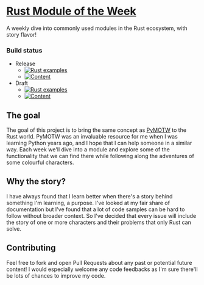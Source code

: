 # [Rust Module of the Week](https://motw.rs)
A weekly dive into commonly used modules in the Rust ecosystem, with story flavor!

### Build status

* Release
    - [![Rust examples](https://github.com/slyons/rust-module-of-the-week/actions/workflows/rust.yml/badge.svg?branch=main)](https://github.com/slyons/rust-module-of-the-week/actions/workflows/rust.yml)
    - [![Content](https://github.com/slyons/rust-module-of-the-week/actions/workflows/publish.yml/badge.svg?branch=main)](https://github.com/slyons/rust-module-of-the-week/actions/workflows/publish.yml)
* Draft
    - [![Rust examples](https://github.com/slyons/rust-module-of-the-week/actions/workflows/rust.yml/badge.svg?branch=draft)](https://github.com/slyons/rust-module-of-the-week/actions/workflows/rust.yml)
    - [![Content](https://github.com/slyons/rust-module-of-the-week/actions/workflows/draftcheck.yml/badge.svg?branch=draft)](https://github.com/slyons/rust-module-of-the-week/actions/workflows/draftcheck.yml)

## The goal

The goal of this project is to bring the same concept as [PyMOTW](https://pymotw.com/3/) to the Rust world. PyMOTW was an invaluable resource for me when I was learning Python years ago, and I hope that I can help someone in a similar way. Each week we'll dive into a module and explore some of the functionality that we can find there while following along the adventures of some colourful characters.

## Why the story?

I have always found that I learn better when there's a story behind something I'm learning, a purpose. I've looked at my fair share of documentation but I've found that a lot of code samples can be hard to follow without broader context. So I've decided that every issue will include the story of one or more characters and their problems that only Rust can solve.

## Contributing

Feel free to fork and open Pull Requests about any past or potential future content! I would especially welcome any code feedbacks as I'm sure there'll be lots of chances to improve my code.